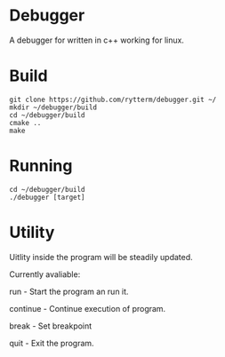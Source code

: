 # Debugger

A debugger for written in c++ working for linux.

# Build
```
git clone https://github.com/rytterm/debugger.git ~/
mkdir ~/debugger/build
cd ~/debugger/build
cmake ..
make
```
# Running

```
cd ~/debugger/build
./debugger [target]
```
# Utility

Uitlity inside the program will be steadily updated.

Currently avaliable:

run       - Start the program an run it.

continue  - Continue execution of program.

break     - Set breakpoint

quit      - Exit the program.

